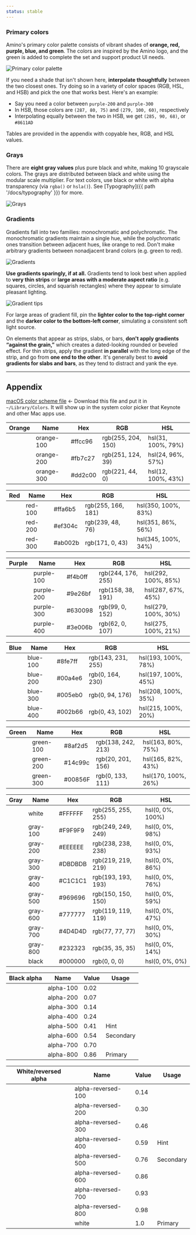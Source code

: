 ```yaml
---
status: stable
---
```


### Primary colors

Amino's primary color palette consists of vibrant shades of **orange, red, purple, blue, and green**. The colors are inspired by the Amino logo, and the green is added to complete the set and support product UI needs.

![Primary color palette](/img/guides/colors.png)

If you need a shade that isn't shown here, **interpolate thoughtfully** between the two closest ones. Try doing so in a variety of color spaces (RGB, HSL, and HSB) and pick the one that works best. Here's an example:

- Say you need a color between `purple-200` and `purple-300`
- In HSB, those colors are `(287, 80, 75)` and `(279, 100, 60)`, respectively
- Interpolating equally between the two in HSB, we get `(285, 90, 68)`, or `#8611AD`

Tables are provided in the appendix with copyable hex, RGB, and HSL values.

### Grays

There are **eight gray values** plus pure black and white, making 10 grayscale colors. The grays are distributed between black and white using the modular scale multiplier. For text colors, use black or white with alpha transparency (via `rgba()` or `hsla()`). See [Typography]({{ path '/docs/typography' }}) for more.

![Grays](/img/guides/grays.png)

### Gradients

Gradients fall into two families: monochromatic and polychromatic. The monochromatic gradients maintain a single hue, while the polychromatic ones transition between adjacent hues, like orange to red. Don't make arbitrary gradients between nonadjacent brand colors (e.g. green to red).

![Gradients](/img/guides/gradients.png)

**Use gradients sparingly, if at all.** Gradients tend to look best when applied to **very thin strips** or **large areas with a moderate aspect ratio** (e.g. squares, circles, and squarish rectangles) where they appear to simulate pleasant lighting.

![Gradient tips](/img/guides/gradient-tips.png)

For large areas of gradient fill, pin the **lighter color to the top-right corner** and the **darker color to the bottom-left corner**, simulating a consistent soft light source.

On elements that appear as strips, slabs, or bars, **don't apply gradients “against the grain,”** which creates a dated-looking rounded or beveled effect. For thin strips, apply the gradient **in parallel** with the long edge of the strip, and go from **one end to the other**. It's generally best to **avoid gradients for slabs and bars**, as they tend to distract and yank the eye.

---

## Appendix

[macOS color scheme file](https://www.dropbox.com/s/srimpzp6d3osxdk/Phenotypes%202.clr?dl=1) ← Download this file and put it in `~/Library/Colors`. It will show up in the system color picker that Keynote and other Mac apps use.

| Orange                                                     | Name       | Hex     | RGB           | HSL         |
| ---------------------------------------------------------- | ---------- | ------- | ------------- | ----------- |
| <div class="colorChip" style="background: #ffcc96;"></div> | orange-100 | #ffcc96 | rgb(255, 204, 150) | hsl(31, 100%, 79%) |
| <div class="colorChip" style="background: #fb7c27;"></div> | orange-200 | #fb7c27 | rgb(251, 124, 39)  | hsl(24, 96%, 57%)  |
| <div class="colorChip" style="background: #dd2c00;"></div> | orange-300 | #dd2c00 | rgb(221, 44, 0)    | hsl(12, 100%, 43%) |

| Red                                                        | Name    | Hex     | RGB           | HSL          |
| ---------------------------------------------------------- | ------- | ------- | ------------- | ------------ |
| <div class="colorChip" style="background: #ffa6b5;"></div> | red-100 | #ffa6b5 | rgb(255, 166, 181) | hsl(350, 100%, 83%) |
| <div class="colorChip" style="background: #ef304c;"></div> | red-200 | #ef304c | rgb(239, 48, 76)   | hsl(351, 86%, 56%)  |
| <div class="colorChip" style="background: #ab002b;"></div> | red-300 | #ab002b | rgb(171, 0, 43)    | hsl(345, 100%, 34%) |

| Purple                                                     | Name       | Hex     | RGB           | HSL          |
| ---------------------------------------------------------- | ---------- | ------- | ------------- | ------------ |
| <div class="colorChip" style="background: #f4b0ff;"></div> | purple-100 | #f4b0ff | rgb(244, 176, 255) | hsl(292, 100%, 85%) |
| <div class="colorChip" style="background: #9e26bf;"></div> | purple-200 | #9e26bf | rgb(158, 38, 191)  | hsl(287, 67%, 45%)  |
| <div class="colorChip" style="background: #630098;"></div> | purple-300 | #630098 | rgb(99, 0, 152)    | hsl(279, 100%, 30%) |
| <div class="colorChip" style="background: #3e006b;"></div> | purple-400 | #3e006b | rgb(62, 0, 107)    | hsl(275, 100%, 21%) |

| Blue                                                       | Name     | Hex     | RGB           | HSL          |
| ---------------------------------------------------------- | -------- | ------- | ------------- | ------------ |
| <div class="colorChip" style="background: #8fe7ff;"></div> | blue-100 | #8fe7ff | rgb(143, 231, 255) | hsl(193, 100%, 78%) |
| <div class="colorChip" style="background: #00a4e6;"></div> | blue-200 | #00a4e6 | rgb(0, 164, 230)   | hsl(197, 100%, 45%) |
| <div class="colorChip" style="background: #005eb0;"></div> | blue-300 | #005eb0 | rgb(0, 94, 176)    | hsl(208, 100%, 35%) |
| <div class="colorChip" style="background: #002b66;"></div> | blue-400 | #002b66 | rgb(0, 43, 102)    | hsl(215, 100%, 20%) |

| Green                                                      | Name      | Hex     | RGB           | HSL          |
| ---------------------------------------------------------- | --------- | ------- | ------------- | ------------ |
| <div class="colorChip" style="background: #8af2d5;"></div> | green-100 | #8af2d5 | rgb(138, 242, 213) | hsl(163, 80%, 75%)  |
| <div class="colorChip" style="background: #14c99c;"></div> | green-200 | #14c99c | rgb(20, 201, 156)  | hsl(165, 82%, 43%)  |
| <div class="colorChip" style="background: #00856F;"></div> | green-300 | #00856F | rgb(0, 133, 111)   | hsl(170, 100%, 26%) |

| Gray                                                       | Name     | Hex     | RGB           | HSL       |
| ---------------------------------------------------------- | -------- | ------- | ------------- | --------- |
| <div class="colorChip" style="background: #FFFFFF;"></div> | white    | #FFFFFF | rgb(255, 255, 255) | hsl(0, 0%, 100%) |
| <div class="colorChip" style="background: #F9F9F9;"></div> | gray-100 | #F9F9F9 | rgb(249, 249, 249) | hsl(0, 0%, 98%)  |
| <div class="colorChip" style="background: #EEEEEE;"></div> | gray-200 | #EEEEEE | rgb(238, 238, 238) | hsl(0, 0%, 93%)  |
| <div class="colorChip" style="background: #DBDBDB;"></div> | gray-300 | #DBDBDB | rgb(219, 219, 219) | hsl(0, 0%, 86%)  |
| <div class="colorChip" style="background: #C1C1C1;"></div> | gray-400 | #C1C1C1 | rgb(193, 193, 193) | hsl(0, 0%, 76%)  |
| <div class="colorChip" style="background: #969696;"></div> | gray-500 | #969696 | rgb(150, 150, 150) | hsl(0, 0%, 59%)  |
| <div class="colorChip" style="background: #777777;"></div> | gray-600 | #777777 | rgb(119, 119, 119) | hsl(0, 0%, 47%)  |
| <div class="colorChip" style="background: #4D4D4D;"></div> | gray-700 | #4D4D4D | rgb(77, 77, 77)    | hsl(0, 0%, 30%)  |
| <div class="colorChip" style="background: #232323;"></div> | gray-800 | #232323 | rgb(35, 35, 35)    | hsl(0, 0%, 14%)  |
| <div class="colorChip" style="background: #000000;"></div> | black    | #000000 | rgb(0, 0, 0)       | hsl(0, 0%, 0%)   |

| Black alpha                                                | Name      | Value | Usage     |
| ---------------------------------------------------------- | --------- | ----- | --------- |
| <div class="colorChip" style="background: #F9F9F9;"></div> | alpha-100 | 0.02  |
| <div class="colorChip" style="background: #EEEEEE;"></div> | alpha-200 | 0.07  |
| <div class="colorChip" style="background: #DBDBDB;"></div> | alpha-300 | 0.14  |
| <div class="colorChip" style="background: #C1C1C1;"></div> | alpha-400 | 0.24  |
| <div class="colorChip" style="background: #969696;"></div> | alpha-500 | 0.41  | Hint      |
| <div class="colorChip" style="background: #777777;"></div> | alpha-600 | 0.54  | Secondary |
| <div class="colorChip" style="background: #4D4D4D;"></div> | alpha-700 | 0.70  |
| <div class="colorChip" style="background: #232323;"></div> | alpha-800 | 0.86  | Primary   |

| White/reversed alpha                                       | Name               | Value   | Usage     |
| ---------------------------------------------------------- | ------------------ | ------- | --------- |
| <div class="colorChip" style="background: #232323;"></div> | alpha-reversed-100 | 0.14    |
| <div class="colorChip" style="background: #4D4D4D;"></div> | alpha-reversed-200 | 0.30    |
| <div class="colorChip" style="background: #777777;"></div> | alpha-reversed-300 | 0.46    |
| <div class="colorChip" style="background: #969696;"></div> | alpha-reversed-400 | 0.59    | Hint      |
| <div class="colorChip" style="background: #C1C1C1;"></div> | alpha-reversed-500 | 0.76    | Secondary |
| <div class="colorChip" style="background: #DBDBDB;"></div> | alpha-reversed-600 | 0.86    |
| <div class="colorChip" style="background: #EEEEEE;"></div> | alpha-reversed-700 | 0.93    |
| <div class="colorChip" style="background: #F9F9F9;"></div> | alpha-reversed-800 | 0.98    |
| <div class="colorChip" style="background: #FFFFFF;"></div> | white              | 1.0     | Primary   |
